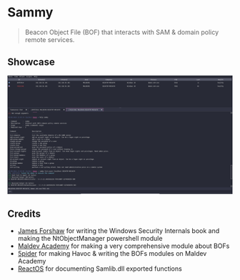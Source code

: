 # Sammy

> Beacon Object File (BOF) that interacts with SAM & domain policy remote services.

## Showcase

![Demo](./images/Showcase.png)

## Credits

- [James Forshaw](https://twitter.com/tiraniddo) for writing the Windows Security Internals book and making the NtObjectManager powershell module
- [Maldev Academy](https://maldevacademy.com) for making a very comprehensive module about BOFs
- [5pider](https://twitter.com/C5pider) for making Havoc & writing the BOFs modules on Maldev Academy
- [ReactOS](https://reactos.org/) for documenting Samlib.dll exported functions
